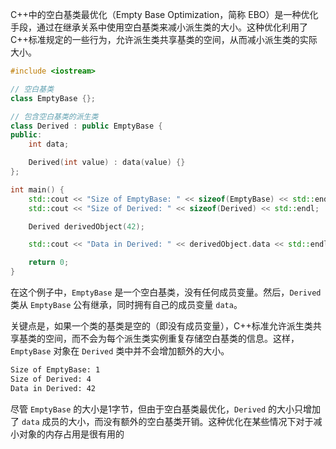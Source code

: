 
C++中的空白基类最优化（Empty Base Optimization，简称 EBO）是一种优化手段，通过在继承关系中使用空白基类来减小派生类的大小。这种优化利用了 C++标准规定的一些行为，允许派生类共享基类的空间，从而减小派生类的实际大小。

```c++
#include <iostream>

// 空白基类
class EmptyBase {};

// 包含空白基类的派生类
class Derived : public EmptyBase {
public:
    int data;

    Derived(int value) : data(value) {}
};

int main() {
    std::cout << "Size of EmptyBase: " << sizeof(EmptyBase) << std::endl;
    std::cout << "Size of Derived: " << sizeof(Derived) << std::endl;

    Derived derivedObject(42);

    std::cout << "Data in Derived: " << derivedObject.data << std::endl;

    return 0;
}

```

在这个例子中，`EmptyBase` 是一个空白基类，没有任何成员变量。然后，`Derived` 类从 `EmptyBase` 公有继承，同时拥有自己的成员变量 `data`。

关键点是，如果一个类的基类是空的（即没有成员变量），C++标准允许派生类共享基类的空间，而不会为每个派生类实例重复存储空白基类的信息。这样，`EmptyBase` 对象在 `Derived` 类中并不会增加额外的大小。

```bash
Size of EmptyBase: 1
Size of Derived: 4
Data in Derived: 42
```

尽管 `EmptyBase` 的大小是1字节，但由于空白基类最优化，`Derived` 的大小只增加了 `data` 成员的大小，而没有额外的空白基类开销。这种优化在某些情况下对于减小对象的内存占用是很有用的